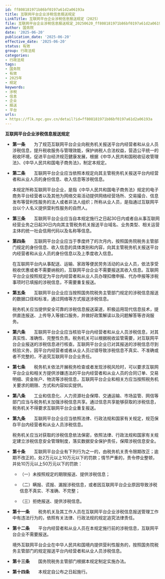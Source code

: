 ```yaml
---
id: ff808181971b86bf0197a61d2a06193a
title: 互联网平台企业涉税信息报送规定
LinkTitle: 互联网平台企业涉税信息报送规定（2025）
file: 互联网平台企业涉税信息报送规定_20250620_ff808181971b86bf0197a61d2a06193a.docx
author: 国务院
date: '2025-06-20'
publication_date: '2025-06-20'
effective_date: '2025-06-20'
status: 有效
group: 行政法规
categories:
- 行政法规
tags:
- 国务院
- 有效
- 2025年
- 规定
keywords:
- 涉税
- 信息
- 企业
- 报送
- 平台
urls:
- https://flk.npc.gov.cn/detail?id=ff808181971b86bf0197a61d2a06193a
---
```


**互联网平台企业涉税信息报送规定**

- **第一条**　　为了规范互联网平台企业向税务机关报送平台内经营者和从业人员涉税信息，提升税收服务与管理效能，保护纳税人合法权益，营造公平统一的税收环境，促进平台经济规范健康发展，根据《中华人民共和国税收征收管理法》、《中华人民共和国电子商务法》，制定本规定。

- **第二条**　　互联网平台企业应当依照本规定向其主管税务机关报送平台内经营者和从业人员的身份信息、收入信息等涉税信息。

  本规定所称互联网平台企业，是指《中华人民共和国电子商务法》规定的电子商务平台经营者以及其他为网络交易活动提供网络经营场所、交易撮合、信息发布等营利性服务的法人或者非法人组织；所称从业人员，是指通过互联网平台以个人名义提供营利性服务的自然人。

- **第三条**　　互联网平台企业应当自本规定施行之日起30日内或者自从事互联网经营业务之日起30日内向其主管税务机关报送平台域名、业务类型、相关运营主体的统一社会信用代码以及名称等信息。

- **第四条**　　互联网平台企业应当于季度终了的次月内，按照国务院税务主管部门规定的身份信息、收入信息的具体类别和内容，向其主管税务机关报送平台内经营者和从业人员的身份信息以及上季度收入信息。

  在互联网平台内从事配送、运输、家政等便民劳务活动的从业人员，依法享受税收优惠或者不需要纳税的，互联网平台企业不需要报送其收入信息。互联网平台企业按照规定为平台内经营者和从业人员办理扣缴申报、代办申报等涉税事项时已填报的涉税信息，不需要重复报送。

- **第五条**　　互联网平台企业应当按照国务院税务主管部门规定的涉税信息报送的数据口径和标准，通过网络等方式报送涉税信息。

  税务机关应当提供安全可靠的涉税信息报送渠道，积极运用现代信息技术，提供直连报送、上传导入等接口服务，并做好政策解读以及问题解答等咨询服务。

- **第六条**　　互联网平台企业应当核验平台内经营者和从业人员涉税信息，对其真实性、准确性、完整性负责。税务机关可以根据税收监管需要，对互联网平台企业报送的涉税信息进行核查。互联网平台企业已对其报送的涉税信息尽到核验义务，因平台内经营者或者从业人员过错导致涉税信息不真实、不准确或者不完整的，不追究互联网平台企业责任。

- **第七条**　　税务机关依法开展税务检查或者发现涉税风险时，可以要求互联网平台企业和相关方提供涉嫌违法的平台内经营者和从业人员的合同订单、交易明细、资金账户、物流等涉税信息，互联网平台企业和相关方应当按照税务机关要求的期限、方式和内容如实提供。

- **第八条**　　工业和信息化、人力资源社会保障、交通运输、市场监管、网信等部门应当与税务机关加强涉税信息共享。通过信息共享能够获取的涉税信息，税务机关不得要求互联网平台企业重复报送。

- **第九条**　　互联网平台企业应当依照法律、行政法规和国家有关规定，规范保存平台内经营者和从业人员涉税信息。

  税务机关应当对获取的涉税信息依法保密，依照法律、行政法规和国家有关规定建立涉税信息安全管理制度，落实数据安全保护责任，保障涉税信息安全。

- **第十条**　　互联网平台企业有下列行为之一的，由税务机关责令限期改正；逾期不改正的，处2万元以上10万元以下的罚款；情节严重的，责令停业整顿，并处10万元以上50万元以下的罚款：

  - （一）未按照规定的期限报送、提供涉税信息；

  - （二）瞒报、谎报、漏报涉税信息，或者因互联网平台企业原因导致涉税信息不真实、不准确、不完整；

  - （三）拒绝报送、提供涉税信息。

- **第十一条**　　税务机关及其工作人员在互联网平台企业涉税信息报送管理工作中有违法行为的，依照有关法律、行政法规的规定追究法律责任。

- **第十二条**　　平台内经营者和从业人员在本规定施行前的涉税信息，互联网平台企业不需要报送。

  境外互联网平台企业在中华人民共和国境内提供营利性服务的，按照国务院税务主管部门的规定报送平台内经营者和从业人员涉税信息。

- **第十三条**　　国务院税务主管部门根据本规定制定实施办法。

- **第十四条**　　本规定自公布之日起施行。
